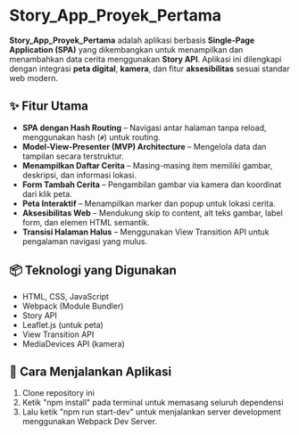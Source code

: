 # Story_App_Proyek_Pertama

**Story_App_Proyek_Pertama** adalah aplikasi berbasis **Single-Page Application (SPA)** yang dikembangkan untuk menampilkan dan menambahkan data cerita menggunakan **Story API**. Aplikasi ini dilengkapi dengan integrasi **peta digital**, **kamera**, dan fitur **aksesibilitas** sesuai standar web modern.

## ✨ Fitur Utama

- **SPA dengan Hash Routing** – Navigasi antar halaman tanpa reload, menggunakan hash (`#`) untuk routing.
- **Model-View-Presenter (MVP) Architecture** – Mengelola data dan tampilan secara terstruktur.
- **Menampilkan Daftar Cerita** – Masing-masing item memiliki gambar, deskripsi, dan informasi lokasi.
- **Form Tambah Cerita** – Pengambilan gambar via kamera dan koordinat dari klik peta.
- **Peta Interaktif** – Menampilkan marker dan popup untuk lokasi cerita.
- **Aksesibilitas Web** – Mendukung skip to content, alt teks gambar, label form, dan elemen HTML semantik.
- **Transisi Halaman Halus** – Menggunakan View Transition API untuk pengalaman navigasi yang mulus.

## 📦 Teknologi yang Digunakan

- HTML, CSS, JavaScript 
- Webpack (Module Bundler)
- Story API
- Leaflet.js (untuk peta)
- View Transition API
- MediaDevices API (kamera)

## 🚀 Cara Menjalankan Aplikasi
1. Clone repository ini
2. Ketik "npm install" pada terminal untuk memasang seluruh dependensi
3. Lalu ketik  "npm run start-dev" untuk menjalankan server development menggunakan Webpack Dev Server.
  
